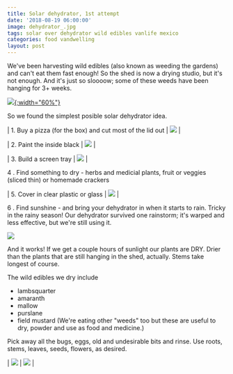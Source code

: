 ```yaml
---
title: Solar dehydrator, 1st attempt
date: '2018-08-19 06:00:00'
image: dehydrator_.jpg
tags: solar over dehydrator wild edibles vanlife mexico
categories: food vandwelling
layout: post
---
```


We've been harvesting wild edibles (also known as weeding the gardens) and can't eat them fast enough! So the shed is now a drying studio, but it's not enough. And it's just so sloooow; some of these weeds have been hanging for 3+ weeks.

[![](/images/dry_weeds_.jpg){:width="60%"}](/images/dry_weeds.jpg)

So we found the simplest posible solar dehydrator idea.

|  1. Buy a pizza (for the box) and cut most of the lid out  |  [![](/images/dry_box_.jpg)](/images/dry_box.jpg)  |


|  2. Paint the inside black  |  [![](/images/dry_box2_.jpg)](/images/dry_box2.jpg) |


|  3. Build a screen tray  |  [![](/images/screen_.jpg)](/images/screen.jpg)  |

4 . Find something to dry - herbs and medicial plants, fruit or veggies (sliced thin) or homemade crackers

|  5. Cover in clear plastic or glass  |  [![](/images/plastic_cover_.jpg)](/images/plastic_cover.jpg)  |

6 . Find sunshine - and bring your dehydrator in when it starts to rain. Tricky in the rainy season! Our dehydrator survived one rainstorm; it's warped and less effective, but we're still using it.

[![](/images/first_drying_.jpg)](/images/first_drying.jpg)

And it works! If we get a couple hours of sunlight our plants are DRY. Drier than the plants that are still hanging in the shed, actually. Stems take longest of course.

The wild edibles we dry include
* lambsquarter
* amaranth
* mallow
* purslane
* field mustard
 (We're eating other "weeds" too but these are useful to dry, powder and use as food and medicine.)
 
 Pick away all the bugs, eggs, old and undesirable bits and rinse. Use roots, stems, leaves, seeds, flowers, as desired.
 
| [![](/images/wild_greens_.jpg)](/images/wild_greens.jpg) | [![](/images/waiting_to_dry_.jpg)](/images/waiting_to_dry.jpg) |